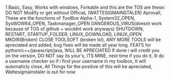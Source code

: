 1 Basic, Easy, Works with windows, Forkable and this are the TOS are these: DO NOT Modify or get without OfficiaL (WATTESIGMAINSTALER) Aprovall, These
are the functions of ToolBox Alpha-1, System32_OPEN, SysWOW64_OPEN, Taskmanager_OPEN DANGEROUS_VIRUS(doesnt work because of TOS of github + wouldnt work anyways)
SHUTDOWN, RESTART, STARTUP_FOLDER, LINUX_DOWNLOAD, LINUX_OPEN MKDIR(Broken) CLOSE TOOLSOFT (broken lol), ANY MORE TOOLS will be apreciated and added, bug fixes will
be made all year long. FEATS for python/c++/javascript/java, WILL BE APRECIATED If done i will credit you on the version, DO NOT say its your's, ITS MINE, next
time if you do it, Ill do a username checker so if i find your username in my toolbox, It will automaticly close, All Things for the positive of this will be apreciated,
Wattesigmainstaler is out for now
